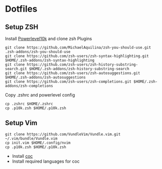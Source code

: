 # Dotfiles

## Setup ZSH

Install [Powerlevel10k](https://github.com/romkatv/powerlevel10k) and clone zsh Plugins

    git clone https://github.com/MichaelAquilina/zsh-you-should-use.git .zsh-addons/zsh-you-should-use
    git clone https://github.com/zsh-users/zsh-syntax-highlighting.git $HOME/.zsh-addons/zsh-syntax-highlighting
    git clone https://github.com/zsh-users/zsh-history-substring-search.git $HOME/.zsh-addons/zsh-history-substring-search
    git clone https://github.com/zsh-users/zsh-autosuggestions.git $HOME/.zsh-addons/zsh-autosuggestions
    git clone https://github.com/zsh-users/zsh-completions.git $HOME/.zsh-addons/zsh-completions

Copy .zshrc and powerlevel config

    cp .zshrc $HOME/.zshrc
    cp .p10k.zsh $HOME/.p10k.zsh


## Setup Vim

    git clone https://github.com/VundleVim/Vundle.vim.git ~/.vim/bundle/Vundle.vim
    cp init.vim $HOME/.config/nvim
    cp .p10k.zsh $HOME/.p10k.zsh

- Install [coc](https://github.com/neoclide/coc.nvim)
- Install required languages for coc

